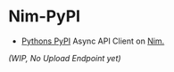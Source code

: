 # Nim-PyPI

- [Pythons PyPI](https://pypi.org) Async API Client on [Nim.](https://nim-lang.org)

*(WIP, No Upload Endpoint yet)*
